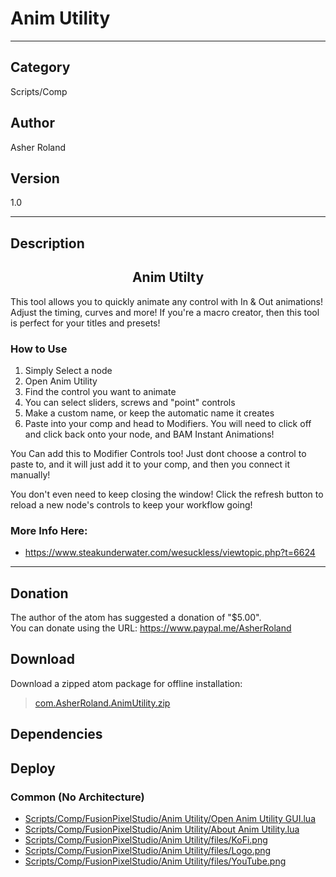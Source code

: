 # Anim Utility
___

## Category
Scripts/Comp

## Author
Asher Roland

## Version
1.0

___

## Description
<h2><center>Anim Utilty</h2>
<p>This tool allows you to quickly animate any control with In & Out animations! Adjust the timing, curves and more! If you're a macro creator, then this tool is perfect for your titles and presets!</p>

<h3>How to Use</h3>
<ol>
	<li>Simply Select a node</li>
	<li>Open Anim Utility</li>
	<li>Find the control you want to animate</li>
	<li>You can select sliders, screws and "point" controls</li>
	<li>Make a custom name, or keep the automatic name it creates</li>
	<li>Paste into your comp and head to Modifiers. You will need to click off and click back onto your node, and BAM Instant Animations!</li>
</ol>

<p>You Can add this to Modifier Controls too! Just dont choose a control to paste to, and it will just add it to your comp, and then you connect it manually!</p>
<p>You don't even need to keep closing the window! Click the refresh button to reload a new node's controls to keep your workflow going!</p>

<h3>More Info Here:</h3>

<ul>
	<li><a href="">https://www.steakunderwater.com/wesuckless/viewtopic.php?t=6624</a></li>
</ul>


___

## Donation
The author of the atom has suggested a donation of "$5.00".  
You can donate using the URL: <a href="https://www.paypal.me/AsherRoland">https://www.paypal.me/AsherRoland</a>
## Download

Download a zipped atom package for offline installation:
> [com.AsherRoland.AnimUtility.zip](https://gitlab.com/WeSuckLess/Reactor/-/archive/master/Reactor-master.zip?path=Atoms/com.AsherRoland.AnimUtility)  

## Dependencies

## Deploy

### Common (No Architecture)

<ul>
<li><a href="https://gitlab.com/WeSuckLess/Reactor/-/blob/master/Atoms/com.AsherRoland.AnimUtility/Scripts/Comp/FusionPixelStudio/Anim Utility/Open Anim Utility GUI.lua?ref_type=heads">Scripts/Comp/FusionPixelStudio/Anim Utility/Open Anim Utility GUI.lua</a></li>
<li><a href="https://gitlab.com/WeSuckLess/Reactor/-/blob/master/Atoms/com.AsherRoland.AnimUtility/Scripts/Comp/FusionPixelStudio/Anim Utility/About Anim Utility.lua?ref_type=heads">Scripts/Comp/FusionPixelStudio/Anim Utility/About Anim Utility.lua</a></li>
<li><a href="https://gitlab.com/WeSuckLess/Reactor/-/blob/master/Atoms/com.AsherRoland.AnimUtility/Scripts/Comp/FusionPixelStudio/Anim Utility/files/KoFi.png?ref_type=heads">Scripts/Comp/FusionPixelStudio/Anim Utility/files/KoFi.png</a></li>
<li><a href="https://gitlab.com/WeSuckLess/Reactor/-/blob/master/Atoms/com.AsherRoland.AnimUtility/Scripts/Comp/FusionPixelStudio/Anim Utility/files/Logo.png?ref_type=heads">Scripts/Comp/FusionPixelStudio/Anim Utility/files/Logo.png</a></li>
<li><a href="https://gitlab.com/WeSuckLess/Reactor/-/blob/master/Atoms/com.AsherRoland.AnimUtility/Scripts/Comp/FusionPixelStudio/Anim Utility/files/YouTube.png?ref_type=heads">Scripts/Comp/FusionPixelStudio/Anim Utility/files/YouTube.png</a></li>
</ul>

